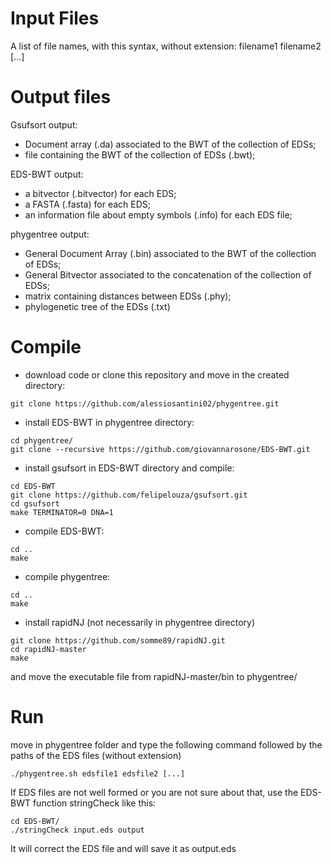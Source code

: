 # Input Files
A list of file names, with this syntax, without extension:
    filename1 filename2 [...]

# Output files

Gsufsort output:
- Document array (.da) associated to the BWT of the collection of EDSs;
- file containing the BWT of the collection of EDSs (.bwt);

EDS-BWT output:
- a bitvector (.bitvector) for each EDS;
- a FASTA (.fasta) for each EDS;
- an information file about empty symbols (.info) for each EDS file;

phygentree output: 
- General Document Array (.bin) associated to the BWT of the collection of EDSs;
- General Bitvector associated to the concatenation of the collection of EDSs;
- matrix containing distances between EDSs (.phy);
- phylogenetic tree of the EDSs (.txt)

# Compile

- download code or clone this repository and move in the created directory:
```
git clone https://github.com/alessiosantini02/phygentree.git
```

- install EDS-BWT in phygentree directory:
```
cd phygentree/
git clone --recursive https://github.com/giovannarosone/EDS-BWT.git 
```

- install gsufsort in EDS-BWT directory and compile:
```
cd EDS-BWT
git clone https://github.com/felipelouza/gsufsort.git
cd gsufsort
make TERMINATOR=0 DNA=1
```

- compile EDS-BWT:
```
cd ..
make
```

- compile phygentree:
```
cd ..
make
```

- install rapidNJ (not necessarily in phygentree directory)
```
git clone https://github.com/somme89/rapidNJ.git
cd rapidNJ-master
make
```
and move the executable file from rapidNJ-master/bin to phygentree/

# Run

move in phygentree folder and type the following command followed by the paths of the EDS files (without extension)

```
./phygentree.sh edsfile1 edsfile2 [...]
```
If EDS files are not well formed or you are not sure about that, use the EDS-BWT function stringCheck like this:
```
cd EDS-BWT/
./stringCheck input.eds output
```
It will correct the EDS file and will save it as output.eds

